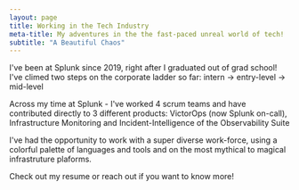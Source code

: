 ```yaml
---
layout: page
title: Working in the Tech Industry
meta-title: My adventures in the the fast-paced unreal world of tech!
subtitle: "A Beautiful Chaos"
---
```


I've been at Splunk since 2019, right after I graduated out of grad school! I've climed two steps on the corporate ladder so far: intern -> entry-level -> mid-level

Across my time at Splunk - I've worked 4 scrum teams and have contributed directly to 3 different products: VictorOps (now Splunk on-call), Infrastructure Monitoring and Incident-Intelligence of the Observability Suite

I've had the opportunity to work with a super diverse work-force, using a colorful palette of languages and tools and on the most mythical to magical infrastruture plaforms.

Check out my resume or reach out if you want to know more!